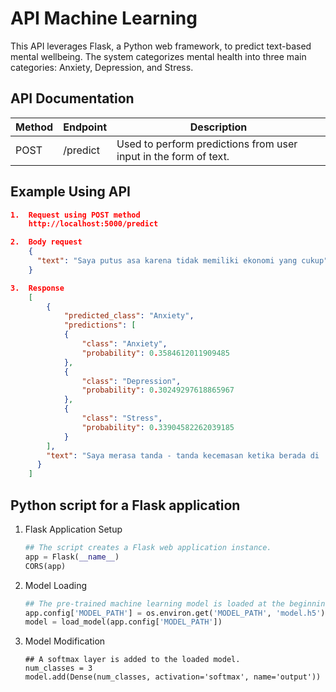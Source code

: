 # API Machine Learning
This API leverages Flask, a Python web framework, to predict text-based mental wellbeing. The system categorizes mental health into three main categories: Anxiety, Depression, and Stress.

## API Documentation
| Method | Endpoint | Description |
|-----|-----|-----|
| POST | /predict | Used to perform predictions from user input in the form of text. |

## Example Using API

```json
1.  Request using POST method
    http://localhost:5000/predict

2.  Body request
    {
      "text": "Saya putus asa karena tidak memiliki ekonomi yang cukup"
    }

3.  Response
    [
        {
            "predicted_class": "Anxiety",
            "predictions": [
            {
                "class": "Anxiety",
                "probability": 0.3584612011909485
            },
            {
                "class": "Depression",
                "probability": 0.30249297618865967
            },
            {
                "class": "Stress",
                "probability": 0.33904582262039185
            }
        ],
        "text": "Saya merasa tanda - tanda kecemasan ketika berada di   tempat keramaian"
      }
    ]
```

## Python script for a Flask application
1. Flask Application Setup 
    ```py 
    ## The script creates a Flask web application instance.
    app = Flask(__name__)
    CORS(app)
    ```
2. Model Loading
    ```py
    ## The pre-trained machine learning model is loaded at the beginning of the application.
    app.config['MODEL_PATH'] = os.environ.get('MODEL_PATH', 'model.h5')
    model = load_model(app.config['MODEL_PATH'])
    ```
3. Model Modification
    ```Py
    ## A softmax layer is added to the loaded model.
    num_classes = 3
    model.add(Dense(num_classes, activation='softmax', name='output'))
    ```